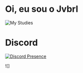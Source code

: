 <h1>Oi, eu sou o Jvbrl</h1>

<img src="https://skills.thijs.gg/icons?i=js,html,css,php,git,mysql,nodejs" alt="My Studies" />

<h1>Discord</h1>

[![Discord Presence](https://lanyard.cnrad.dev/api/435234685782589461)](https://discord.com/users/435234685782589461)

![]

